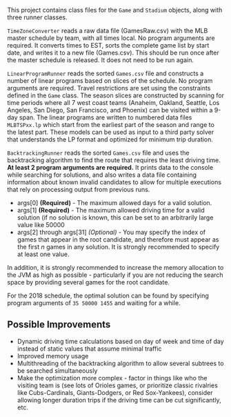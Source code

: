 This project contains class files for the `Game` and `Stadium` objects, along with three runner classes.

`TimeZoneConverter` reads a raw data file (GamesRaw.csv) with the MLB master schedule by team, with all times local. No program arguments are required. It converts times to EST, sorts the complete game list by start date, and writes it to a new file (Games.csv). This should be run once after the master schedule is released. It does not need to be run again.

`LinearProgramRunner` reads the sorted `Games.csv` file and constructs a number of linear programs based on slices of the schedule. No program arguments are required. Travel restrictions are set using the constraints defined in the `Game` class. The season slices are constructed by scanning for time periods where all 7 west coast teams (Anaheim, Oakland, Seattle, Los Angeles, San Diego, San Francisco, and Phoenix) can be visited within a 9-day span. The linear programs are written to numbered data files `MLBTSPxx.lp` which start from the earliest part of the season and range to the latest part. These models can be used as input to a third party solver that understands the LP format and optimized for minimum trip duration.

`BacktrackingRunner` reads the sorted `Games.csv` file and uses the backtracking algorithm to find the route that requires the least driving time. **At least 2 program arguments are required.** It prints data to the console while searching for solutions, and also writes a data file containing information about known invalid candidates to allow for multiple executions that rely on processing output from previous runs.

* args[0] **(Required)** - The maximum allowed days for a valid solution.
* args[1] **(Required)** - The maximum allowed driving time for a valid solution (if no solution is known, this can be set to an arbitrarily large value like 50000
* args[2] through args[31] *(Optional)* - You may specify the index of games that appear in the root candidate, and therefore must appear as the first *n* games in any solution. It is strongly recommended to specify at least one value.

In addition, it is strongly recommended to increase the memory allocation to the JVM as high as possible - particularly if you are not reducing the search space by providing several games for the root candidate. 

For the 2018 schedule, the optimal solution can be found by specifying program arguments of `35 50000 1455` and waiting for a while.


## Possible Improvements

* Dynamic driving time calculations based on day of week and time of day instead of static values that assume minimal traffic
* Improved memory usage
* Multithreading of the backtracking algorithm to allow several subtrees to be searched simultaneously
* Make the optimization more complex - factor in things like who the visiting team is (see lots of Orioles games, or prioritize classic rivalries like Cubs-Cardinals, Giants-Dodgers, or Red Sox-Yankees), consider allowing longer duration trips if the driving time can be cut significantly, etc.